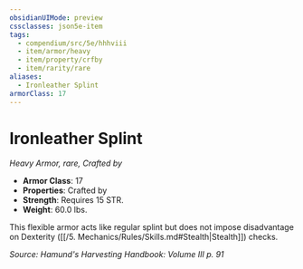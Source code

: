 ```yaml
---
obsidianUIMode: preview
cssclasses: json5e-item
tags:
  - compendium/src/5e/hhhviii
  - item/armor/heavy
  - item/property/crfby
  - item/rarity/rare
aliases:
  - Ironleather Splint
armorClass: 17
---
```

# Ironleather Splint
*Heavy Armor, rare, Crafted by*  

- **Armor Class**: 17
- **Properties**: Crafted by
- **Strength**: Requires 15 STR.
- **Weight**: 60.0 lbs.

This flexible armor acts like regular splint but does not impose disadvantage on Dexterity ([[/5. Mechanics/Rules/Skills.md#Stealth\|Stealth]]) checks.

*Source: Hamund's Harvesting Handbook: Volume III p. 91*
